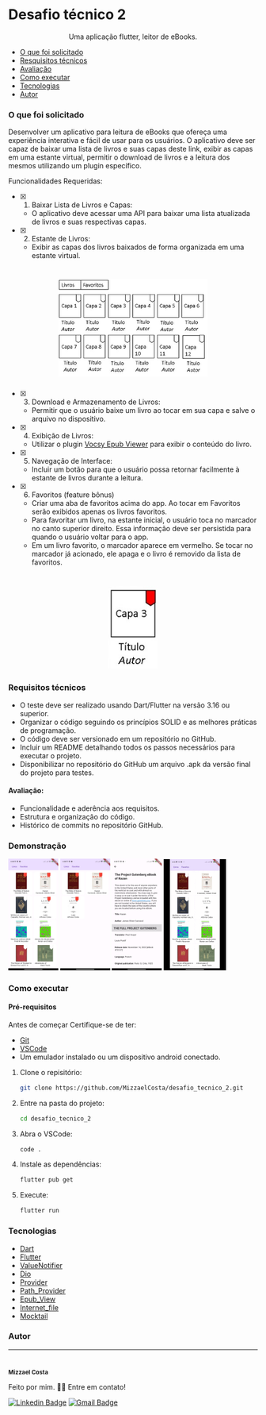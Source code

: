 # Desafio técnico 2

<p align="center">Uma aplicação flutter, leitor de eBooks.</p>



<!--ts-->
* [O que foi solicitado](#o-que-foi-solicitado)
* [Resquisitos técnicos](#requisitos-técnicos)
* [Avaliação](#avaliaçâo)
* [Como executar](#como-executar)
* [Tecnologias](#tecnologias)
* [Autor](#autor)
<!--te-->


### O que foi solicitado

Desenvolver um aplicativo para leitura de eBooks que ofereça uma experiência interativa e fácil de usar para os usuários. O aplicativo deve ser capaz de baixar uma lista de livros e suas capas deste link, exibir as capas em uma estante virtual, permitir o download de livros e a leitura dos mesmos utilizando um plugin específico.

Funcionalidades Requeridas:
- [x] 1. Baixar Lista de Livros e Capas:
   - O aplicativo deve acessar uma API para baixar uma lista atualizada de livros e suas respectivas capas.
- [x] 2. Estante de Livros:
   - Exibir as capas dos livros baixados de forma organizada em uma estante virtual.

<h1 align="center">
<img alt="Estante virtual"  title="Estante virtual" src="assets/image/layout1.jpeg" width="60%">
</h1>

- [x] 3. Download e Armazenamento de Livros:
   - Permitir que o usuário baixe um livro ao tocar em sua capa e salve o arquivo no dispositivo.
- [x] 4. Exibição de Livros:
   - Utilizar o plugin [Vocsy Epub Viewer](https://pub.dev/packages/vocsy_epub_viewer) para exibir o conteúdo do livro.
- [x] 5. Navegação de Interface:
   - Incluir um botão para que o usuário possa retornar facilmente à estante de livros durante a leitura.
- [x] 6. Favoritos (feature bônus)
  - Criar uma aba de favoritos acima do app. Ao tocar em Favoritos serão exibidos apenas os livros favoritos.
  - Para favoritar um livro, na estante inicial, o usuário toca no marcador no canto superior direito. Essa informação deve ser persistida para quando o usuário voltar para o app.
  - Em um livro favorito, o marcador aparece em vermelho. Se tocar no marcador já acionado, ele apaga e o livro é removido da lista de favoritos.

<h1 align="center">
<img alt="Favoritos"  title="Favoritos" src="assets/image/layout2.jpeg" width="20%">
</h1>

### Requisitos técnicos

- O teste deve ser realizado usando Dart/Flutter na versão 3.16 ou superior.
- Organizar o código seguindo os princípios SOLID e as melhores práticas de programação.
- O código deve ser versionado em um repositório no GitHub.
- Incluir um README detalhando todos os passos necessários para executar o projeto.
- Disponibilizar no repositório do GitHub um arquivo .apk da versão final do projeto para testes.

#### Avaliação:
- Funcionalidade e aderência aos requisitos.
- Estrutura e organização do código.
- Histórico de commits no repositório GitHub.



### Demonstração

<p>
<img src="assets/image/allBooks.jpg" width="20%">
<img src="assets/image/favorites.jpg" width="20%">  
<img src="assets/image/bookView.jpg" width="20%">
<img src="assets/movie/recordScreen.gif" width="25%">
</p>




### Como executar

#### Pré-requisitos

Antes de começar Certifique-se de ter: 
* [Git](https://git-scm.com)
* [VSCode](https://code.visualstudio.com/)
* Um emulador instalado ou um dispositivo android conectado.


1. Clone o repisitório:
   ```sh
   git clone https://github.com/MizzaelCosta/desafio_tecnico_2.git
   ```

2. Entre na pasta do projeto: 
   ```sh
   cd desafio_tecnico_2
   ``` 

3. Abra o VSCode:
   ```sh
   code . 
   ```  

4. Instale as dependências: 
   ```sh
   flutter pub get
   ```

4. Execute: 
   ```sh
   flutter run
   ```  
    


### Tecnologias

- [Dart](https://flutter.dev/)
- [Flutter](https://flutter.dev/)
- [ValueNotifier](https://api.flutter.dev/flutter/foundation/ValueNotifier-class.html)
- [Dio](https://pub.dev/packages/dio)
- [Provider](https://pub.dev/packages/provider)
- [Path_Provider](https://pub.dev/packages/path_provider)
- [Epub_View](https://pub.dev/packages/epub_view)
- [Internet_file](https://pub.dev/packages/internet_file)
- [Mocktail](https://pub.dev/packages/mocktail)

### Autor
---

<a>
 <img style="border-radius: 50%;" src="https://avatars.githubusercontent.com/u/72561989?s=400&u=f9a922042904c9576e93d5a85b8334e426c34466&v=4" width="100px;" alt=""/>
 <br />
 <sub><b>Mizzael Costa</b></sub></a>

 Feito por mim. 👋🏽 Entre em contato!

[![Linkedin Badge](https://img.shields.io/badge/-Linkedin-blue?style=flat-square&logo=Linkedin&logoColor=white&link=https://www.linkedin.com/in/carlosmcosta/)](https://www.linkedin.com/in/carlosmcosta/) 
[![Gmail Badge](https://img.shields.io/badge/mizzaelcosta@gmail.com-c14438?style=flat-square&logo=Gmail&logoColor=white&link=mailto:mizzaelcosta@gmail.com)](mailto:mizzaelcosta@gmail.com)